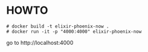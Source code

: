 # HOWTO

```
# docker build -t elixir-phoenix-now .
# docker run -it -p "4000:4000" elixir-phoenix-now
```

go to http://localhost:4000
